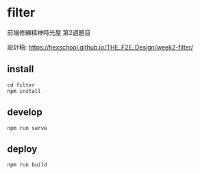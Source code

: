 # filter

前端修練精神時光屋
第2週題目

設計稿: https://hexschool.github.io/THE_F2E_Design/week2-filter/


## install
```
cd filter
npm install
```
## develop
```
npm run serve
```

## deploy
```
npm run build
```